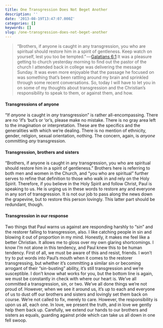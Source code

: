 ```yaml
---
title: One Transgression Does Not Beget Another
description: ''
date: '2013-08-19T13:47:07.000Z'
categories: []
keywords: []
slug: /one-transgression-does-not-beget-another
---
```

> “Brothers, if anyone is caught in any transgression, you who are spiritual should restore him in a spirit of gentleness. Keep watch on yourself, lest you too be tempted.” — [Galatians 6:1](http://www.biblegateway.com/passage/?search=Galatians%206:1&version=ESV)
It was a pleasure getting to church yesterday morning to find out the pastor of the church I attended back in college was delivering the message Sunday. It was even more enjoyable that the passage he focused on was something that’s been rattling around my brain and sprinkled through some recent conversations. So, today I will have to let you in on some of my thoughts about transgression and the Christian’s responsibility to speak to them, or against them, and how.
#### Transgressions of anyone
“If _anyone_ is caught in _any_ transgression” is rather all-encompassing. There are no ‘if’s ‘but’s or ‘or’s, please make no mistake. There is no gray area left to the imagination or interpretation. These are the specifics and the generalities with which we’re dealing. There is no mention of ethnicity, gender, religion, sexual orientation, nothing. The concern, again, is _anyone_ committing _any_ transgression.
#### Transgression, brothers and sisters
“Brothers, if anyone is caught in any transgression, you who are spiritual should restore him in a spirit of gentleness.” Brothers here is referring to both men and women in the Church, and “you who are spiritual” further serves to refine that definition to those who walk in and rely on the Holy Spirit. Therefore, if you believe in the Holy Spirit and follow Christ, Paul is speaking to us. He is urging us in these words to restore any and everyone in any sort of transgression. It is not our job to pass along the news down the grapevine, but to restore this person lovingly. This latter part should be redundant, though.
#### Transgression in our response
Two things that Paul warns us against are responding harshly to “sin” and the restorer falling to transgression, also. I like catching people in sin and blowing it out of proportion in my mind. Honestly, it makes me feel like a better Christian. It allows me to gloss over my own glaring shortcomings. I know I’m not alone in this tendency, and Paul knew this to be human tendency. First of all, we must be aware of this and resist, friends. I won’t try to put words into Paul’s mouth when it comes to the restorer transgressing, but whether it’s committing a similar sin or becoming arrogant of their “sin-busting” ability, it’s still transgression and we’re susceptible. I don’t know what works for you, but the bottom line is again, we must be constantly in check with where our heart is.
We’ve all committed a transgression, sin, or two. We’ve all done things we’re not proud of. However, when we see it around us, it’s up to each and everyone of us to dust off our brothers and sisters and lovingly set them back on course. We’re not called to fix, merely to care. However, the responsibility is upon us all, each one. In love, we present the truth, and in love we gently help them back up. Carefully, we extend our hands to our brothers and sisters as equals, guarding against pride which can take us all down in one fell swoop.
